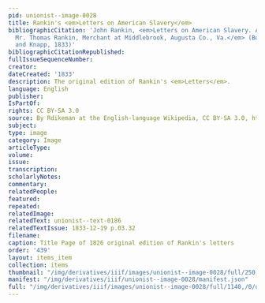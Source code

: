 ```yaml
---
pid: unionist--image-0028
title: Rankin's <em>Letters on American Slavery</em>
bibliographicCitation: 'John Rankin, <em>Letters on American Slavery. Addressed to
  Mr. Thomas Rankin, Merchant at Middlebrook, Augusta Co., Va.</em> (Boston: Garrison
  and Knapp, 1833)'
bibliographicCitationRepublished: 
fullIssueSequenceNumber: 
creator: 
dateCreated: '1833'
description: The original edition of Rankin's <em>Letters</em>.
language: English
publisher: 
IsPartOf: 
rights: CC BY-SA 3.0
source: By Rdikeman at the English-language Wikipedia, CC BY-SA 3.0, https://commons.wikimedia.org/w/index.php?curid=13358329
subject: 
type: image
category: Image
articleType: 
volume: 
issue: 
transcription: 
scholarlyNotes: 
commentary: 
relatedPeople: 
featured: 
repeated: 
relatedImage: 
relatedText: unionist--text-0186
relatedTextIssue: 1833-12-19 p.03.32
filename: 
caption: Title Page of 1826 original edition of Rankin's letters
order: '439'
layout: items_item
collection: items
thumbnail: "/img/derivatives/iiif/images/unionist--image-0028/full/250,/0/default.jpg"
manifest: "/img/derivatives/iiif/unionist--image-0028/manifest.json"
full: "/img/derivatives/iiif/images/unionist--image-0028/full/1140,/0/default.jpg"
---
```

